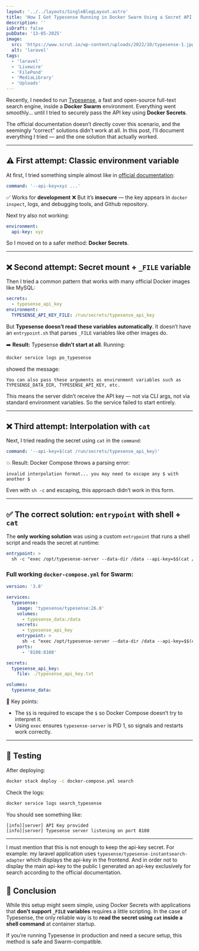 ```yaml
---
layout: '../../layouts/SingleBlogLayout.astro'
title: 'How I Got Typesense Running in Docker Swarm Using a Secret API Key'
description: ''
isDraft: false
pubDate: '13-05-2025'
image:
  src: 'https://www.scrut.io/wp-content/uploads/2022/10/typesense-1.jpg'
  alt: 'laravel'
tags:
  - 'laravel'
  - 'Livewire'
  - 'FilePond'
  - 'MediaLibrary'
  - 'Uploads'
---
```


Recently, I needed to run <a href="https://typesense.org " target="_blank" rel="noopener noreferrer">Typesense</a>, a fast and open-source full-text search engine, inside a **Docker Swarm** environment. Everything went smoothly... until I tried to securely pass the API key using **Docker Secrets**.

The official documentation doesn’t directly cover this scenario, and the seemingly “correct” solutions didn’t work at all. In this post, I’ll document everything I tried — and the one solution that actually worked.

---

## ⚠️ First attempt: Classic environment variable

At first, I tried something simple almost like in <a href="https://typesense.org/docs/guide/install-typesense.html#docker" target="_blank" rel="noopener noreferrer">official documentation</a>:

```yaml
command: '--api-key=xyz ...'
```

✅ Works for **development**
❌ But it’s **insecure** — the key appears in `docker inspect`, logs, and debugging tools, and Github repository.

Next try also not working:

```yaml
environment:
  api-key: xyz
```

So I moved on to a safer method: **Docker Secrets**.

---

## ❌ Second attempt: Secret mount + `_FILE` variable

Then I tried a common pattern that works with many official Docker images like MySQL:

```yaml
secrets:
  - typesense_api_key
environment:
  TYPESENSE_API_KEY_FILE: /run/secrets/typesense_api_key
```

But **Typesense doesn’t read these variables automatically**. It doesn’t have an `entrypoint.sh` that parses `_FILE` variables like other images do.

➡️ **Result:** Typesense **didn’t start at all**. Running:

```bash
docker service logs po_typesense
```

showed the message:

```
You can also pass these arguments as environment variables such as TYPESENSE_DATA_DIR, TYPESENSE_API_KEY, etc.
```

This means the server didn’t receive the API key — not via CLI args, not via standard environment variables. So the service failed to start entirely.

---

## ❌ Third attempt: Interpolation with `cat`

Next, I tried reading the secret using `cat` in the `command`:

```yaml
command: '--api-key=$(cat /run/secrets/typesense_api_key)'
```

💥 Result: Docker Compose throws a parsing error:

```
invalid interpolation format... you may need to escape any $ with another $
```

Even with `sh -c` and escaping, this approach didn’t work in this form.

---

## ✅ The correct solution: `entrypoint` with shell + `cat`

The **only working solution** was using a custom `entrypoint` that runs a shell script and reads the secret at runtime:

```yaml
entrypoint: >
  sh -c "exec /opt/typesense-server --data-dir /data --api-key=$$(cat /run/secrets/typesense_api_key)"
```

### Full working `docker-compose.yml` for Swarm:

```yaml
version: '3.8'

services:
  typesense:
    image: 'typesense/typesense:26.0'
    volumes:
      - typesense_data:/data
    secrets:
      - typesense_api_key
    entrypoint: >
      sh -c "exec /opt/typesense-server --data-dir /data --api-key=$$(cat /run/secrets/typesense_api_key)"
    ports:
      - '8108:8108'

secrets:
  typesense_api_key:
    file: ./typesense_api_key.txt

volumes:
  typesense_data:
```

📌 Key points:

- The `$$` is required to escape the `$` so Docker Compose doesn’t try to interpret it.
- Using `exec` ensures `typesense-server` is PID 1, so signals and restarts work correctly.

---

## 🧪 Testing

After deploying:

```bash
docker stack deploy -c docker-compose.yml search
```

Check the logs:

```bash
docker service logs search_typesense
```

You should see something like:

```
[info][server] API Key provided
[info][server] Typesense server listening on port 8108
```

---

I must mention that this is not enough to keep the api-key secret. For example: my laravel application uses `typesense/typesense-instantsearch-adapter` which displays the api-key in the frontend. And in order not to display the main api-key to the public I generated an api-key exclusively for search according to the official documentation.

## 🧩 Conclusion

While this setup might seem simple, using Docker Secrets with applications that **don’t support `_FILE` variables** requires a little scripting. In the case of Typesense, the only reliable way is to **read the secret using `cat` inside a shell command** at container startup.

If you’re running Typesense in production and need a secure setup, this method is safe and Swarm-compatible.
